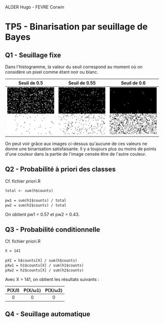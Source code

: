 ALDER Hugo - FEVRE Corwin

# TP5 - Binarisation par seuillage de Bayes

## Q1 - Seuillage fixe

Dans l'histogramme, la valeur du seuil correspond au moment où on considère un pixel comme étant noir ou blanc.

| Seuil de 0.5           | Seuil de 0.55          | Seuil de 0.6           |
|:----------------------:|:----------------------:|:----------------------:|
| ![](img/binaire50.png) | ![](img/binaire55.png) | ![](img/binaire60.png) |

On peut voir grâce aux images ci-dessus qu'aucune de ces valeurs ne donne une binarisation satisfaisante. Il y a toujours plus ou moins de points d'une couleur dans la partie de l'image censée être de l'autre couleur.

## Q2 - Probabilité à priori des classes

Cf. fichier priori.R

```
total <- sum(h$counts)

pw1 = sum(h1$counts) / total
pw2 = sum(h2$counts) / total

```

On obtient pw1 = 0.57 et pw2 = 0.43.

## Q3 - Probabilité conditionnelle

Cf. fichier priori.R

```
X = 141

pXI = h$counts[X] / sum(h$counts)
pXw1 = h1$counts[X] / sum(h1$counts)
pXw2 = h2$counts[X] / sum(h2$counts)

```

Avec X = 141, on obtient les résultats suivants :

| P(X/I) | P(X/ω1) | P(X/ω2) |
|:------:|:-------:|:-------:|
| 0      | 0       | 0       |

## Q4 - Seuillage automatique
